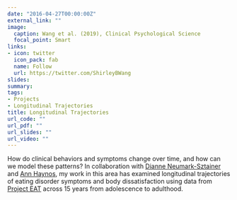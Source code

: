 ```yaml
---
date: "2016-04-27T00:00:00Z"
external_link: ""
image:
  caption: Wang et al. (2019), Clinical Psychological Science
  focal_point: Smart
links:
- icon: twitter
  icon_pack: fab
  name: Follow
  url: https://twitter.com/ShirleyBWang
slides: 
summary: 
tags:
- Projects
- Longitudinal Trajectories
title: Longitudinal Trajectories
url_code: ""
url_pdf: ""
url_slides: ""
url_video: ""
---
```


How do clinical behaviors and symptoms change over time, and how can we model these patterns? In collaboration with [Dianne Neumark-Sztainer](https://directory.sph.umn.edu/bio/sph-a-z/dianne-neumark-sztainer) and [Ann Haynos](https://www.med.umn.edu/bio/psychiatry/ann-haynos), my work in this area has examined longitudinal trajectories of eating disorder symptoms and body dissatisfaction using data from [Project EAT](http://www.sphresearch.umn.edu/epi/project-eat/) across 15 years from adolescence to adulthood. 